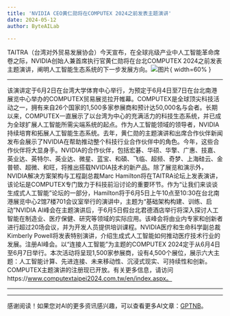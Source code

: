 ```yaml
---
title: 'NVIDIA CEO黄仁勋将在COMPUTEX 2024之前发表主题演讲'
date: 2024-05-12
author: ByteAILab

---
```


TAITRA（台湾对外贸易发展协会）今天宣布，在全球兆级产业中人工智能革命席卷之际，NVIDIA创始人兼首席执行官黄仁勋将在台北COMPUTEX 2024之前发表主题演讲，阐明人工智能生态系统的下一步发展方向。![图片](https://ai-techpark.com/wp-content/uploads/2024/05/NVIDIA-CEO-960x540.jpg){ width=60% }

---
该演讲定于6月2日在台湾大学体育中心举行，为预定于6月4日至7日在台北南港展览中心举办的COMPUTEX贸易展览拉开帷幕。COMPUTEX是全球顶尖科技活动之一，拥有来自26个国家的1,500多家参展商和预计达50,000名与会者。长期以来，COMPUTEX一直展示了以台湾为中心的充满活力的科技生态系统，并已成为全球扩展人工智能所需尖端系统的起点。作为人工智能领域的领导者，NVIDIA持续培育和拓展人工智能生态系统。去年，黄仁勋的主题演讲和出席合作伙伴新闻发布会展示了NVIDIA在帮助推动整个科技行业合作伙伴中的角色。今年，这些合作伙伴将大显身手。NVIDIA的合作伙伴，包括宏碁、华硕、华擎、广惠、技嘉、英业达、英特尔、英业达、微星、蓝宝、和碩、飞临、超频、奇梦、上海硅云、金普顿、超微、和旺，将推出搭载NVIDIA技术的新产品。除了展览和演示外，NVIDIA解决方案架构与工程副总裁Marc Hamilton将在TAITRA论坛上发表演讲，该论坛是COMPUTEX专门致力于科技前沿讨论的重要环节。作为“让我们来谈谈生成式人工智能”论坛的一部分，Hamilton将于6月5日上午10点至10:30在台北南港展览中心2馆7楼701会议室举行的演讲中，主题为“基础架构构建、训练、启动”NVIDIA AI峰会在主题演讲后，于6月5日假台北君德酒店举行将深入探讨人工智能在制造业、医疗保健、研究等领域的实际应用。该峰会将由业内专家和创新者进行超过20场会议，并为开发人员提供培训课程。NVIDIA医疗和生命科学副总裁Kimberly Powell将发表特别演讲，介绍生成式人工智能如何推动医疗技术行业的发展。注册AI峰会。以“连接人工智能”为主题的COMPUTEX 2024定于从6月4日至6月7日举行。本次活动将呈现1,500家参展商，设有4,500个展位，展示六大主题：人工智能计算、先进连接、未来移动性、沉浸式现实、可持续性和创新。COMPUTEX主题演讲的注册现已开放。有关更多信息，请访问https://www.computextaipei2024.com.tw/en/index.aspx。

---
---
感谢阅读！如果您对AI的更多资讯感兴趣，可以查看更多AI文章：[GPTNB](https://gptnb.com)。